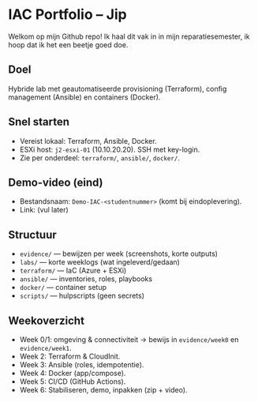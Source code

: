 # IAC Portfolio – Jip
Welkom op mijn Github repo!
Ik haal dit vak in in mijn reparatiesemester, ik hoop dat ik het een beetje goed doe.

## Doel
Hybride lab met geautomatiseerde provisioning (Terraform), config management (Ansible) en containers (Docker).

## Snel starten
- Vereist lokaal: Terraform, Ansible, Docker.
- ESXi host: `j2-esxi-01` (10.10.20.20). SSH met key-login.
- Zie per onderdeel: `terraform/`, `ansible/`, `docker/`.

## Demo-video (eind)
- Bestandsnaam: `Demo-IAC-<studentnummer>` (komt bij eindoplevering).
- Link: (vul later)

## Structuur
- `evidence/` — bewijzen per week (screenshots, korte outputs)
- `labs/` — korte weeklogs (wat ingeleverd/gedaan)
- `terraform/` — IaC (Azure + ESXi)
- `ansible/` — inventories, roles, playbooks
- `docker/` — container setup
- `scripts/` — hulpscripts (geen secrets)

## Weekoverzicht
- Week 0/1: omgeving & connectiviteit → bewijs in `evidence/week0` en `evidence/week1`.
- Week 2: Terraform & CloudInit.
- Week 3: Ansible (roles, idempotentie).
- Week 4: Docker (app/compose).
- Week 5: CI/CD (GitHub Actions).
- Week 6: Stabiliseren, demo, inpakken (zip + video).


